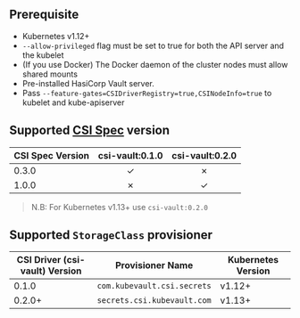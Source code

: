 

## Prerequisite

- Kubernetes v1.12+
- `--allow-privileged` flag must be set to true for both the API server and the kubelet
- (If you use Docker) The Docker daemon of the cluster nodes must allow shared mounts
- Pre-installed HasiCorp Vault server.
- Pass `--feature-gates=CSIDriverRegistry=true,CSINodeInfo=true` to kubelet and kube-apiserver


## Supported [CSI Spec](https://github.com/container-storage-interface/spec) version

| CSI Spec Version | csi-vault:0.1.0 | csi-vault:0.2.0  |
| ---------------- | :----------:    | :-----------:    |
| 0.3.0            |   &#10003;      |  &#10007;        |
| 1.0.0            |   &#10007;      |  &#10003;        |

> N.B: For Kubernetes v1.13+ use `csi-vault:0.2.0`

## Supported `StorageClass` provisioner 

| CSI Driver (csi-vault) Version | Provisioner Name            |  Kubernetes Version |
| ------------------------------ | --------------------------- | ------------------- |
| 0.1.0                          | `com.kubevault.csi.secrets` |  v1.12+             |
| 0.2.0+                         | `secrets.csi.kubevault.com` |  v1.13+             |